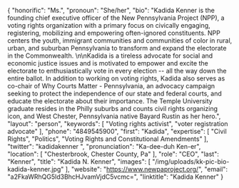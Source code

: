 {
  "honorific": "Ms.",
  "pronoun": "She/her",
  "bio": "Kadida Kenner is the founding chief executive officer of the New Pennsylvania Project (NPP), a voting rights organization with a primary focus on civically engaging, registering, mobilizing and empowering often-ignored constituents. NPP centers the youth, immigrant communities and communities of color in rural, urban, and suburban Pennsylvania to transform and expand the electorate in the Commonwealth. \n\nKadida is a tireless advocate for social and economic justice issues and is motivated to empower and excite the electorate to enthusiastically vote in every election -- all the way down the entire ballot. In addition to working on voting rights, Kadida also serves as co-chair of Why Courts Matter - Pennsylvania, an advocacy campaign seeking to protect the independence of our state and federal courts, and educate the electorate about their importance. The Temple University graduate resides in the Philly suburbs and counts civil rights organizing icon, and West Chester, Pennsylvania native Bayard Rustin as her hero.",
  "layout": "person",
  "keywords": [
    "Voting rights activist",
    "voter registration advocate"
  ],
  "phone": "4849545900",
  "first": "Kadida",
  "expertise": [
    "Civil Rights",
    "Politics",
    "Voting Rights and Constitutional Amendments"
  ],
  "twitter": "kadidakenner ",
  "pronunciation": "Ka-dee-duh Ken-er",
  "location": [
    "Chesterbrook, Chester County, Pa"
  ],
  "role": "CEO",
  "last": "Kenner",
  "title": "Kadida N. Kenner",
  "images": [
    "/img/uploads/kk-pic-bio-kadida-kenner.jpg"
  ],
  "website": "https://www.newpaproject.org/",
  "email": "a2FkaWRhQG5ld3BhcHJvamVjdC5vcmc=",
  "linktitle": "Kadida Kenner"
}